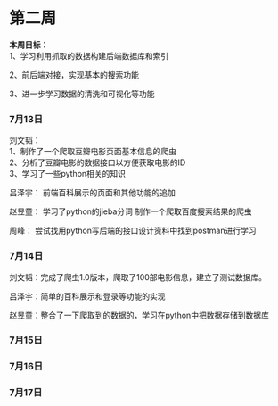 # __第二周__
**本周目标：**  
1、学习利用抓取的数据构建后端数据库和索引

2、前后端对接，实现基本的搜索功能

3、进一步学习数据的清洗和可视化等功能
### 7月13日  
刘文韬：  
1、制作了一个爬取豆瓣电影页面基本信息的爬虫  
2、分析了豆瓣电影的数据接口以方便获取电影的ID  
3、学习了一些python相关的知识

吕泽宇：
前端百科展示的页面和其他功能的追加

赵昱童：
学习了python的jieba分词
制作一个爬取百度搜索结果的爬虫

周峰：
尝试找用python写后端的接口设计资料中找到postman进行学习

### 7月14日
刘文韬：完成了爬虫1.0版本，爬取了100部电影信息，建立了测试数据库。

吕泽宇：简单的百科展示和登录等功能的实现

赵昱童：整合了一下爬取到的数据的，学习在python中把数据存储到数据库
### 7月15日
### 7月16日
### 7月17日
